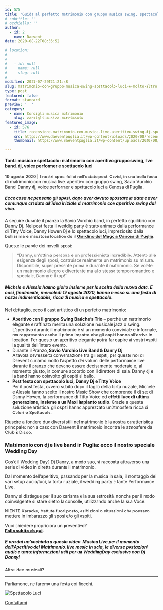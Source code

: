 ```yaml
---
id: 575
title: 'Guida al perfetto matrimonio con gruppo musica swing, spettacolo luci e molto altro&#8230;'
# subtitle: ''
# occhiello: ''
author:
  - id: 2
    name: Daevent
date: 2020-08-22T08:55:52

# location:
#   
#   
#   - id: null
#     name: null
#     slug: null
#   
modified: 2021-07-29T21:21:48
slug: matrimonio-con-gruppo-musica-swing-spettacolo-luci-e-molto-altro
type: post
featured: false
format: standard
preview: '  '
category:
  - name: Consigli musica matrimonio
    slug: consigli-musica-matrimonio
featured_image: 
  - id: 576
    title: recensione-matrimonio-con-musica-live-aperitivo-swing-dj-spettacolo-luci
    src: https://www.daeventpuglia.it/wp-content/uploads/2020/08/recensione-matrimonio-con-musica-live-aperitivo-swing-dj-spettacolo-luci-300x174.jpg
    thumbnail: https://www.daeventpuglia.it/wp-content/uploads/2020/08/recensione-matrimonio-con-musica-live-aperitivo-swing-dj-spettacolo-luci-150x150.jpg

---
```


#### Tanta musica e spettacolo: matrimonio con aperitivo gruppo swing, live band, dj, voice performer e spettacolo luci

19 agosto 2020 | I nostri sposi felici nell’estate post-Covid, in una bella festa di matrimonio con musica live, aperitivo con gruppo swing, Savio Vurchio Band, Danny dj, voice performer e spettacolo luci a Canosa di Puglia.

##### Ecco cosa ne pensano gli sposi, dopo aver dovuto spostare la data e aver comunque creduto all’idea iniziale di matrimonio con aperitivo swing dal vivo.

A seguire durante il pranzo la Savio Vurchio band, in perfetto equilibrio con Danny Dj. Nel post festa il weddig party è stato animato dalla performance di Titty Voice, Danny Howen Dj e lo spettacolo luci, impreziosito dalla bellissima e maestosa location de il **[Giardino del Mago a Canosa di Puglia](https://www.giardinodelmago.it)**.

Queste le parole dei novelli sposi:

> “Danny, un’ottima persona e un professionista incredibile. Attento alle esigenze degli sposi, costruisce realmente un matrimonio su misura. Disponibile, super presente prima e durante il matrimonio. Se volete un matrimonio allegro e divertente ma allo stesso tempo romantico e speciale, Danny è il top!”

##### Michele e Alessia hanno gioito insieme per la scelta della nuova data. E così, finalmente, mercoledì 19 agosto 2020, hanno messo su una festa di nozze indimenticabile, ricca di musica e spettacolo.

Nel dettaglio, ecco il cast artistico di un perfetto matrimonio:

*   **Aperitivo con il gruppo Swing Bariche’s Trio** – perché un matrimonio elegante e raffinato merita una soluzione musicale jazz o swing. L’aperitivo durante il matrimonio è sì un momento conviviale e informale, ma rappresenta anche il primo impatto che gli ospiti hanno all’arrivo in location. Per questo un aperitivo elegante potrà far capire ai vostri ospiti la qualità dell’intero evento.
*   Durante il Pranzo, **Savio Vurchio Live Band & Danny Dj**  
    A tavola dev’esserci conversazione fra gli ospiti, per questo noi di Daevent curiamo molto l’aspetto dei volumi delle performance live durante il pranzo che devono essere decisamente moderate e, al momento giusto, in comune accordo con il direttore di sala, Danny dj e la band hanno coinvolto gli ospiti al ballo.
*   **Post festa con spettacolo luci, Danny Dj e Titty Voice**  
    Per il post festa, ovvero subito dopo il taglio della torta nuziale, Michele e Alessia hanno scelto il nostro Music Show che comprende il dj set di Danny Howen, la performance di Titty Voice ed **effetti luce di ultima generazione, insieme a un Maxi impianto audio**. Grazie a questa soluzione artistica, gli ospiti hanno apprezzato un’atmosfera ricca di Colori e Spettacolo.

Riuscire a fondere due diversi stili nel matrimonio è la nostra caratteristica principale: non a caso con Daevent il matrimonio incontra le atmosfere da Club & Disco.

### Matrimonio con dj e live band in Puglia: ecco il nostro speciale Wedding Day

Cos’è il Wedding Day? Dj Danny, a modo suo, si racconta attraverso una serie di video in diretta durante il matrimonio.

Dal momento dell’aperitivo, passando per la musica in sala, il montaggio dei vari setup audio/luci, la torta nuziale, il wedding party e tante Performance Live.

Danny si distingue per il suo carisma e la sua estrosità, nonché per il modo coinvolgente di stare dietro la consolle, utilizzando anche la sua Voce.

NIENTE Karaoke, battute fuori posto, esibizioni o situazioni che possano mettere in imbarazzo gli sposi e/o gli ospiti.

Vuoi chiedere proprio ora un preventivo?  
[**Fallo subito da qui**](https://facebook.us15.list-manage.com/subscribe?u=9bf2b3b07ac5b87a2568548b9&id=46a88b5cab).

##### E ora dai un’occhiata a questo video: Musica Live per il momento dell’Aperitivo del Matrimonio, live music in sala, le diverse postazioni audio e tante informazioni utili per un WeddingDay esclusivo con Dj Danny!

Altre idee musicali?


------------------------

Parliamone, ne faremo una festa coi fiocchi.

![Spettacolo Luci](https://www.daeventpuglia.it/wp-content/uploads/2020/04/audio_luci-300x200.jpg "audio_luci")

[Contattami](http://www.daeventpuglia.it/index.php/contatti/)
